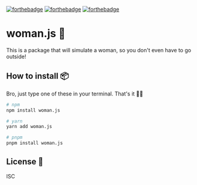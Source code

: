 [![forthebadge](https://forthebadge.com/images/badges/fuck-it-ship-it.svg)](https://forthebadge.com) [![forthebadge](https://forthebadge.com/images/badges/you-didnt-ask-for-this.svg)](https://forthebadge.com) [![forthebadge](https://forthebadge.com/images/badges/built-with-love.svg)](https://forthebadge.com)
# woman.js 👩

This is a package that will simulate a woman, so you don't even have to go outside!

## How to install 📦

Bro, just type one of these in your terminal. That's it 🤷‍♀️

```bash
# npm
npm install woman.js

# yarn
yarn add woman.js

# pnpm
pnpm install woman.js
```

## License 📜

ISC
